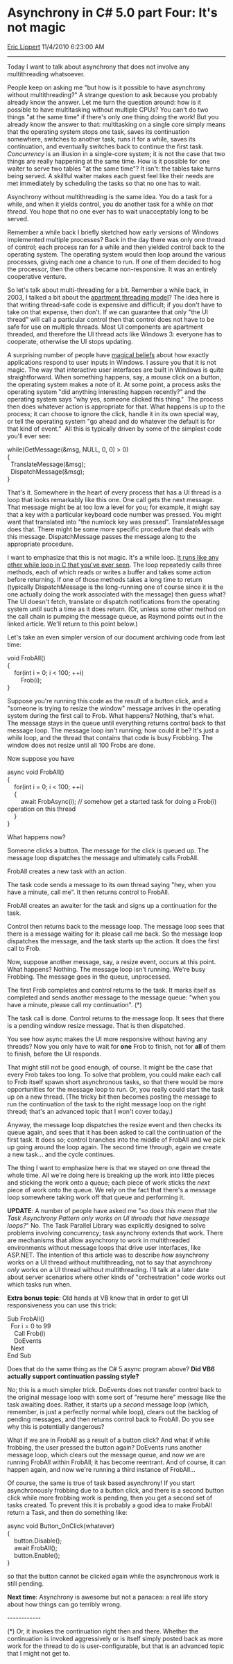 <div id="page">

# Asynchrony in C\# 5.0 part Four: It's not magic

[Eric Lippert](https://social.msdn.microsoft.com/profile/Eric%20Lippert) 11/4/2010 6:23:00 AM

-----

<div id="content">

<div class="mine">

Today I want to talk about asynchrony that does not involve any multithreading whatsoever.

People keep on asking me "but how is it possible to have asynchrony without multithreading?" A strange question to ask because you probably already know the answer. Let me turn the question around: how is it possible to have multitasking without multiple CPUs? You can't do two things "at the same time" if there's only one thing doing the work\! But you already know the answer to that: multitasking on a single core simply means that the operating system stops one task, saves its continuation somewhere, switches to another task, runs it for a while, saves its continuation, and eventually switches back to continue the first task. *Concurrency* is an illusion in a single-core system; it is not the case that two things are really happening at the same time. How is it possible for one waiter to serve two tables "at the same time"? It isn't: the tables take turns being served. A skillful waiter makes each guest feel like their needs are met immediately by scheduling the tasks so that no one has to wait.

Asynchrony without multithreading is the same idea. You do a task for a while, and when it yields control, you do another task for a while *on that thread*. You hope that no one ever has to wait unacceptably long to be served.

Remember a while back I briefly sketched how early versions of Windows implemented multiple processes? Back in the day there was only one thread of control; each process ran for a while and then yielded control back to the operating system. The operating system would then loop around the various processes, giving each one a chance to run. If one of them decided to hog the processor, then the others became non-responsive. It was an entirely cooperative venture.

So let's talk about multi-threading for a bit. Remember a while back, in 2003, I talked a bit about the [apartment threading model](http://blogs.msdn.com/b/ericlippert/archive/2003/09/18/what-are-threading-models-and-what-threading-model-do-the-script-engines-use.aspx)? The idea here is that writing thread-safe code is expensive and difficult; if you don't have to take on that expense, then don't. If we can guarantee that only "the UI thread" will call a particular control then that control does not have to be safe for use on multiple threads. Most UI components are apartment threaded, and therefore the UI thread acts like Windows 3: everyone has to cooperate, otherwise the UI stops updating.

A surprising number of people have [magical beliefs](http://blogs.msdn.com/b/ericlippert/archive/2009/03/20/it-s-not-magic.aspx) about how exactly applications respond to user inputs in Windows. I assure you that it is not magic. The way that interactive user interfaces are built in Windows is quite straightforward. When something happens, say, a mouse click on a button, the operating system makes a note of it. At some point, a process asks the operating system "did anything interesting happen recently?" and the operating system says "why yes, someone clicked this thing."  The process then does whatever action is appropriate for that. What happens is up to the process; it can choose to ignore the click, handle it in its own special way, or tell the operating system "go ahead and do whatever the default is for that kind of event."  All this is typically driven by some of the simplest code you'll ever see:

<span class="code">while(GetMessage(\&msg, NULL, 0, 0) \> 0)  
{  
  TranslateMessage(\&msg);  
  DispatchMessage(\&msg);  
}</span>

That's it. Somewhere in the heart of every process that has a UI thread is a loop that looks remarkably like this one. One call gets the next message. That message might be at too low a level for you; for example, it might say that a key with a particular keyboard code number was pressed. You might want that translated into "the numlock key was pressed". TranslateMessage does that. There might be some more specific procedure that deals with this message. DispatchMessage passes the message along to the appropriate procedure.

I want to emphasize that this is not magic. It's a while loop. [It runs like any other while loop in C that you've ever seen](http://blogs.msdn.com/b/oldnewthing/archive/2010/10/25/10080116.aspx). The loop repeatedly calls three methods, each of which reads or writes a buffer and takes some action before returning. If one of those methods takes a long time to return (typically DispatchMessage is the long-running one of course since it is the one actually doing the work associated with the message) then guess what? The UI doesn't fetch, translate or dispatch notifications from the operating system until such a time as it does return. (Or, unless some other method on the call chain is pumping the message queue, as Raymond points out in the linked article. We'll return to this point below.)

Let's take an even simpler version of our document archiving code from last time:

<span class="code">void FrobAll()  
{  
    for(int i = 0; i \< 100; ++i)  
        Frob(i);  
}</span>

Suppose you're running this code as the result of a button click, and a "someone is trying to resize the window" message arrives in the operating system during the first call to Frob. What happens? Nothing, that's what. The message stays in the queue until everything returns control back to that message loop. The message loop isn't running; how could it be? It's just a while loop, and the thread that contains that code is busy Frobbing. The window does not resize until all 100 Frobs are done.

Now suppose you have

<span class="code">async void FrobAll()  
{  
    for(int i = 0; i \< 100; ++i)  
    {  
        await FrobAsync(i); // somehow get a started task for doing a Frob(i) operation on this thread  
    }  
}</span>

What happens now?

Someone clicks a button. The message for the click is queued up. The message loop dispatches the message and ultimately calls FrobAll.

FrobAll creates a new task with an action.

The task code sends a message to its own thread saying "hey, when you have a minute, call me". It then returns control to FrobAll.

FrobAll creates an awaiter for the task and signs up a continuation for the task.

Control then returns back to the message loop. The message loop sees that there is a message waiting for it: please call me back. So the message loop dispatches the message, and the task starts up the action. It does the first call to Frob.

Now, suppose another message, say, a resize event, occurs at this point. What happens? Nothing. The message loop isn't running. We're busy Frobbing. The message goes in the queue, unprocessed.

The first Frob completes and control returns to the task. It marks itself as completed and sends another message to the message queue: "when you have a minute, please call my continuation". (\*)

The task call is done. Control returns to the message loop. It sees that there is a pending window resize message. That is then dispatched.

You see how async makes the UI more responsive without having any threads? Now you only have to wait for **one** Frob to finish, not for **all** of them to finish, before the UI responds. 

That might still not be good enough, of course. It might be the case that every Frob takes too long. To solve that problem, you could make each call to Frob itself spawn short asynchronous tasks, so that there would be more opportunities for the message loop to run. Or, you really could start the task up on a new thread. (The tricky bit then becomes posting the message to run the continuation of the task to the right message loop on the right thread; that's an advanced topic that I won't cover today.)

Anyway, the message loop dispatches the resize event and then checks its queue again, and sees that it has been asked to call the continuation of the first task. It does so; control branches into the middle of FrobAll and we pick up going around the loop again. The second time through, again we create a new task... and the cycle continues.

The thing I want to emphasize here is that we stayed on one thread the whole time. All we're doing here is breaking up the work into little pieces and sticking the work onto a queue; each piece of work sticks the *next* piece of work onto the queue. We rely on the fact that there's a message loop somewhere taking work off that queue and performing it.

**UPDATE**: A number of people have asked me "*so does this mean that the Task Asynchrony Pattern only works on UI threads that have message loops?*" No. The Task Parallel Library was explicitly designed to solve problems involving concurrency; task asynchrony extends that work. There are mechanisms that allow asynchrony to work in multithreaded environments without message loops that drive user interfaces, like ASP.NET. The intention of this article was to describe *how* asynchrony works on a UI thread without multithreading, not to say that asynchrony *only* works on a UI thread without multithreading. I'll talk at a later date about server scenarios where other kinds of "orchestration" code works out which tasks run when.

**Extra bonus topic**: Old hands at VB know that in order to get UI responsiveness you can use this trick:

<span class="code">Sub FrobAll()  
  For i = 0 to 99  
    Call Frob(i)  
    DoEvents  
  Next  
End Sub</span>

Does that do the same thing as the C\# 5 async program above? **Did VB6 actually support continuation passing style?**

No; this is a much simpler trick. DoEvents does not transfer control back to the original message loop with some sort of "resume here" message like the task awaiting does. Rather, it starts up a *second* message loop (which, remember, is just a perfectly normal while loop), clears out the backlog of pending messages, and then returns control back to FrobAll. Do you see why this is potentially dangerous?

What if we are in FrobAll as a result of a button click? And what if while frobbing, the user pressed the button again? DoEvents runs another message loop, which clears out the message queue, and now we are running FrobAll within FrobAll; it has become reentrant. And of course, it can happen again, and now we're running a third instance of FrobAll...

Of course, the same is true of task based asynchrony\! If you start asynchronously frobbing due to a button click, and there is a second button click while more frobbing work is pending, then you get a second set of tasks created. To prevent this it is probably a good idea to make FrobAll return a Task, and then do something like:

<span class="code">async void Button\_OnClick(whatever)  
{  
    button.Disable();  
    await FrobAll();  
    button.Enable();  
}</span>

so that the button cannot be clicked again while the asynchronous work is still pending.

**Next time**: Asynchrony is awesome but not a panacea: a real life story about how things can go terribly wrong.

\------------

(\*) Or, it invokes the continuation right then and there. Whether the continuation is invoked aggressively or is itself simply posted back as more work for the thread to do is user-configurable, but that is an advanced topic that I might not get to.

</div>

</div>

</div>

